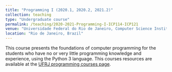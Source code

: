 ```yaml
---
title: "Programming I (2020.1, 2020.2, 2021.2)"
collection: teaching
type: "Undergraduate course"
permalink: /teaching/2020-2021-Programming-I-ICP114-ICP121
venue: "Universidade Federal do Rio de Janeiro, Computer Science Institute"
location: "Rio de Janeiro, Brazil"
---
```


This course presents the foundations of computer programming for the students who have no or very little programming knowledge and experience, using the Python 3 language. This courses resources are available at the [UFRJ programming courses page](https://dcc.ufrj.br/~pythonufrj/python1_37.html).


